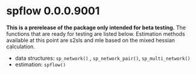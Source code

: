 # spflow 0.0.0.9001

**This is a prerelease of the package only intended for beta testing.**
The functions that are ready for testing are listed below.
Estimation methods available at this point are s2sls and mle based on the mixed hessian calculation.

+ data structures: `sp_network()` , `sp_network_pair()`, `sp_multi_network()`
+ estimation: `spflow()`
